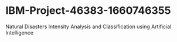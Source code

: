 # IBM-Project-46383-1660746355
Natural Disasters Intensity Analysis and Classification using Artificial Intelligence
